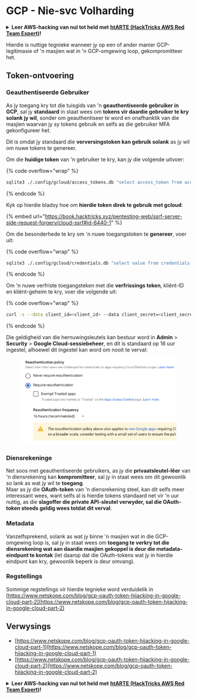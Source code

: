# GCP - Nie-svc Volharding

<details>

<summary><strong>Leer AWS-hacking van nul tot held met</strong> <a href="https://training.hacktricks.xyz/courses/arte"><strong>htARTE (HackTricks AWS Red Team Expert)</strong></a><strong>!</strong></summary>

Ander maniere om HackTricks te ondersteun:

* As jy wil sien dat jou **maatskappy geadverteer word in HackTricks** of **HackTricks aflaai in PDF-formaat**, kyk na die [**SUBSCRIPTION PLANS**](https://github.com/sponsors/carlospolop)!
* Kry die [**amptelike PEASS & HackTricks swag**](https://peass.creator-spring.com)
* Ontdek [**The PEASS Family**](https://opensea.io/collection/the-peass-family), ons versameling eksklusiewe [**NFTs**](https://opensea.io/collection/the-peass-family)
* **Sluit aan by die** 💬 [**Discord-groep**](https://discord.gg/hRep4RUj7f) of die [**telegram-groep**](https://t.me/peass) of **volg** ons op **Twitter** 🐦 [**@hacktricks_live**](https://twitter.com/hacktricks_live)**.**
* **Deel jou hacking-truuks deur PR's in te dien by die** [**HackTricks**](https://github.com/carlospolop/hacktricks) en [**HackTricks Cloud**](https://github.com/carlospolop/hacktricks-cloud) github-opslag.

</details>

Hierdie is nuttige tegnieke wanneer jy op een of ander manier GCP-legitimasie of 'n masjien wat in 'n GCP-omgewing loop, gekompromitteer het.

## Token-ontvoering

### Geauthentiseerde Gebruiker

As jy toegang kry tot die tuisgids van 'n **geauthentiseerde gebruiker in GCP**, sal jy **standaard** in staat wees om **tokens vir daardie gebruiker te kry solank jy wil**, sonder om geauthentiseer te word en onafhanklik van die masjien waarvan jy sy tokens gebruik en selfs as die gebruiker MFA gekonfigureer het.

Dit is omdat jy standaard die **verversingstoken kan gebruik solank** as jy wil om nuwe tokens te genereer.

Om die **huidige token** van 'n gebruiker te kry, kan jy die volgende uitvoer:

{% code overflow="wrap" %}
```bash
sqlite3 ./.config/gcloud/access_tokens.db "select access_token from access_tokens where account_id='<email>';"
```
{% endcode %}

Kyk op hierdie bladsy hoe om **hierdie token direk te gebruik met gcloud**:

{% embed url="https://book.hacktricks.xyz/pentesting-web/ssrf-server-side-request-forgery/cloud-ssrf#id-6440-1" %}

Om die besonderhede te kry om 'n nuwe toegangstoken te **genereer**, voer uit:

{% code overflow="wrap" %}
```bash
sqlite3 ./.config/gcloud/credentials.db "select value from credentials where account_id='<email>';"
```
{% endcode %}

Om 'n nuwe verfriste toegangsteken met die **verfrissings teken**, kliënt-ID en kliënt-geheim te kry, voer die volgende uit:

{% code overflow="wrap" %}
```bash
curl -s --data client_id=<client_id> --data client_secret=<client_secret> --data grant_type=refresh_token --data refresh_token=<refresh_token> --data scope="https://www.googleapis.com/auth/cloud-platform https://www.googleapis.com/auth/accounts.reauth" https://www.googleapis.com/oauth2/v4/token
```
{% endcode %}

Die geldigheid van die hernuwingsleutels kan bestuur word in **Admin** > **Security** > **Google Cloud-sessiebeheer**, en dit is standaard op 16 uur ingestel, alhoewel dit ingestel kan word om nooit te verval:

<figure><img src="../../../.gitbook/assets/image (2) (1).png" alt=""><figcaption></figcaption></figure>

### Diensrekeninge

Net soos met geauthentiseerde gebruikers, as jy die **privaatsleutel-lêer** van 'n diensrekening kan **kompromitteer**, sal jy in staat wees om dit gewoonlik so lank as wat jy wil te **toegang**.\
Maar as jy die **OAuth-token** van 'n diensrekening steel, kan dit selfs meer interessant wees, want selfs al is hierdie tokens standaard net vir 'n uur nuttig, as die **slagoffer die private API-sleutel verwyder, sal die OAuth-token steeds geldig wees totdat dit verval**.

### Metadata

Vanzelfsprekend, solank as wat jy binne 'n masjien wat in die GCP-omgewing loop is, sal jy in staat wees om **toegang te verkry tot die diensrekening wat aan daardie masjien gekoppel is deur die metadata-eindpunt te kontak** (let daarop dat die OAuth-tokens wat jy in hierdie eindpunt kan kry, gewoonlik beperk is deur omvang).

### Regstellings

Sommige regstellings vir hierdie tegnieke word verduidelik in [https://www.netskope.com/blog/gcp-oauth-token-hijacking-in-google-cloud-part-2](https://www.netskope.com/blog/gcp-oauth-token-hijacking-in-google-cloud-part-2)

## Verwysings

* [https://www.netskope.com/blog/gcp-oauth-token-hijacking-in-google-cloud-part-1](https://www.netskope.com/blog/gcp-oauth-token-hijacking-in-google-cloud-part-1)
* [https://www.netskope.com/blog/gcp-oauth-token-hijacking-in-google-cloud-part-2](https://www.netskope.com/blog/gcp-oauth-token-hijacking-in-google-cloud-part-2)

<details>

<summary><strong>Leer AWS-hacking van nul tot held met</strong> <a href="https://training.hacktricks.xyz/courses/arte"><strong>htARTE (HackTricks AWS Red Team Expert)</strong></a><strong>!</strong></summary>

Ander maniere om HackTricks te ondersteun:

* As jy jou **maatskappy geadverteer wil sien in HackTricks** of **HackTricks in PDF wil aflaai**, kyk na die [**SUBSCRIPTION PLANS**](https://github.com/sponsors/carlospolop)!
* Kry die [**amptelike PEASS & HackTricks-swag**](https://peass.creator-spring.com)
* Ontdek [**The PEASS Family**](https://opensea.io/collection/the-peass-family), ons versameling eksklusiewe [**NFTs**](https://opensea.io/collection/the-peass-family)
* **Sluit aan by die** 💬 [**Discord-groep**](https://discord.gg/hRep4RUj7f) of die [**telegram-groep**](https://t.me/peass) of **volg** ons op **Twitter** 🐦 [**@hacktricks_live**](https://twitter.com/hacktricks_live)**.**
* **Deel jou hacktruuks deur PR's in te dien by die** [**HackTricks**](https://github.com/carlospolop/hacktricks) en [**HackTricks Cloud**](https://github.com/carlospolop/hacktricks-cloud) github-opslag.

</details>
